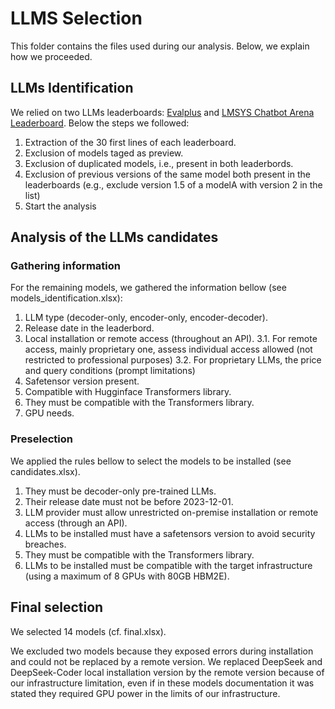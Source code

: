 # LLMS Selection
This folder contains the files used during our analysis. Below, we explain how we proceeded. 

## LLMs Identification
We relied on two LLMs leaderboards: [Evalplus](https://evalplus.github.io/leaderboard.html) and [LMSYS Chatbot Arena Leaderboard](https://chat.lmsys.org/?leaderboard). Below the steps we followed:

1. Extraction of the 30 first lines of each leaderboard.
2. Exclusion of models taged as preview.
3. Exclusion of duplicated models, i.e., present in both leaderbords.
4. Exclusion of previous versions of the same model both present in the leaderboards (e.g., exclude version 1.5 of a modelA with version 2 in the list)
5. Start the analysis

## Analysis of the LLMs candidates
### Gathering information
For the remaining models, we gathered the information bellow (see models_identification.xlsx):

1. LLM type (decoder-only, encoder-only, encoder-decoder).
2. Release date in the leaderbord.
3. Local installation or remote access (throughout an API).
3.1. For remote access, mainly proprietary one, assess individual access allowed (not restricted to professional purposes)
3.2. For proprietary LLMs, the price and query conditions (prompt limitations)
4. Safetensor version present.
5. Compatible with Hugginface Transformers library.
6. They must be compatible with the Transformers library.
7. GPU needs.

### Preselection
We applied the rules bellow to select the models to be installed (see candidates.xlsx).
1) They must be decoder-only pre-trained LLMs.
2) Their release date must not be before 2023-12-01.
3) LLM provider must allow unrestricted on-premise installation
or remote access (through an API).
4) LLMs to be installed must have a safetensors version to
avoid security breaches.
5) They must be compatible with the Transformers library.
6) LLMs to be installed must be compatible with the target
infrastructure (using a maximum of 8 GPUs with 80GB
HBM2E).

## Final selection
We selected 14 models (cf. final.xlsx).

We excluded two models because they exposed errors during installation and could not be replaced by a remote version.
We replaced DeepSeek and DeepSeek-Coder local installation version by the remote version because of our infrastructure limitation, even if in these models documentation it was stated they required GPU power in the limits of our infrastructure. 